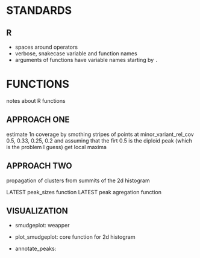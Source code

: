 # STANDARDS

## R

- spaces around operators
- verbose, snakecase variable and function names
- arguments of functions have variable names starting by `.`

# FUNCTIONS

notes about R functions

## APPROACH ONE
estimate 1n coverage by smothing stripes of points at minor_variant_rel_cov 0.5, 0.33, 0.25, 0.2
and assuming that the firt 0.5 is the diploid peak (which is the problem I guess)
get local maxima


## APPROACH TWO
propagation of clusters from summits of the 2d histogram

LATEST peak_sizes function
LATEST peak agregation function


## VISUALIZATION
 - smudgeplot: weapper

 - plot_smudgeplot: core function for 2d histogram
 - annotate_peaks: